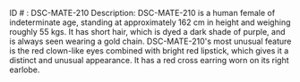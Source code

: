 ID # : DSC-MATE-210
Description: DSC-MATE-210 is a human female of indeterminate age, standing at approximately 162 cm in height and weighing roughly 55 kgs. It has short hair, which is dyed a dark shade of purple, and is always seen wearing a gold chain. DSC-MATE-210's most unusual feature is the red clown-like eyes combined with bright red lipstick, which gives it a distinct and unusual appearance. It has a red cross earring worn on its right earlobe.